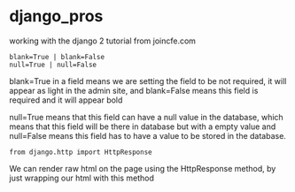 # django_pros
working with the django 2 tutorial from joincfe.com

```
blank=True | blank=False
null=True | null=False
```

blank=True in a field means we are setting the field to be not required, it will appear as light in
the admin site, and blank=False means this field is required and it will appear bold

null=True means that this field can have a null value in the database, which means that this field 
will be there in database but with a empty value and null=False means this field has to have a value
to be stored in the database.

```
from django.http import HttpResponse
```

We can render raw html on the page using the HttpResponse method, by just wrapping our html with this 
method
